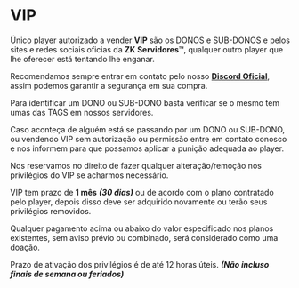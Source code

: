 # VIP

Único player autorizado a vender **VIP** são os DONOS e SUB-DONOS e pelos sites e redes sociais oficias da **ZK Servidores™**, qualquer outro player que lhe oferecer está tentando lhe enganar.

Recomendamos sempre entrar em contato pelo nosso [**Discord Oficial**](https://discord.gg/SQ9eVqq), assim podemos garantir a segurança em sua compra.

Para identificar um DONO ou SUB-DONO basta verificar se o mesmo tem umas das TAGS em nossos servidores.

Caso aconteça de alguém está se passando por um DONO ou SUB-DONO, ou vendendo VIP sem autorização ou permissão entre em contato conosco e nos informem para que possamos aplicar a punição adequada ao player.

Nos reservamos no direito de fazer qualquer alteração/remoção nos privilégios do VIP se acharmos necessário.

VIP tem prazo de **1 mês** _**\(30 dias\)**_ ou de acordo com o plano contratado pelo player, depois disso deve ser adquirido novamente ou terão seus privilégios removidos.

Qualquer pagamento acima ou abaixo do valor especificado nos planos existentes, sem aviso prévio ou combinado, será considerado como uma doação.

Prazo de ativação dos privilégios é de até 12 horas úteis. _**\(Não incluso finais de semana ou feriados\)**_

